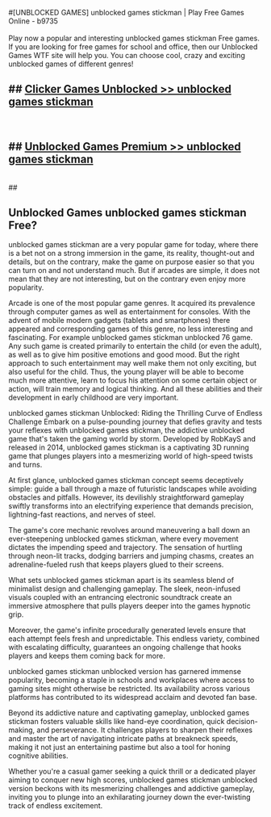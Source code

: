 #[UNBLOCKED GAMES] unblocked games stickman | Play Free Games Online - b9735 <br>
<br>
Play now a popular and interesting unblocked games stickman Free games. If you are looking for free games for school and office, then our Unblocked Games WTF site will help you. You can choose cool, crazy and exciting unblocked games of different genres!


## ##  [Clicker Games Unblocked >> unblocked games stickman](http://freeplayer.one?title=unblocked_games_stickman&ref=22)
  <br>

##  ## [Unblocked Games Premium >> unblocked games stickman](http://freeplayer.one?title=unblocked_games_stickman&ref=22)
  <br>
  ##



## Unblocked Games unblocked games stickman Free?

unblocked games stickman are a very popular game for today, where there is a bet not on a strong immersion in the game, its reality, thought-out and details, but on the contrary, make the game on purpose easier so that you can turn on and not understand much. But if arcades are simple, it does not mean that they are not interesting, but on the contrary even enjoy more popularity.

Arcade is one of the most popular game genres. It acquired its prevalence through computer games as well as entertainment for consoles. With the advent of mobile modern gadgets (tablets and smartphones) there appeared and corresponding games of this genre, no less interesting and fascinating. For example unblocked games stickman unblocked 76 game. Any such game is created primarily to entertain the child (or even the adult), as well as to give him positive emotions and good mood. But the right approach to such entertainment may well make them not only exciting, but also useful for the child. Thus, the young player will be able to become much more attentive, learn to focus his attention on some certain object or action, will train memory and logical thinking. And all these abilities and their development in early childhood are very important.

unblocked games stickman Unblocked: Riding the Thrilling Curve of Endless Challenge
Embark on a pulse-pounding journey that defies gravity and tests your reflexes with unblocked games stickman, the addictive unblocked game that's taken the gaming world by storm. Developed by RobKayS and released in 2014, unblocked games stickman is a captivating 3D running game that plunges players into a mesmerizing world of high-speed twists and turns.

At first glance, unblocked games stickman concept seems deceptively simple: guide a ball through a maze of futuristic landscapes while avoiding obstacles and pitfalls. However, its devilishly straightforward gameplay swiftly transforms into an electrifying experience that demands precision, lightning-fast reactions, and nerves of steel.

The game's core mechanic revolves around maneuvering a ball down an ever-steepening unblocked games stickman, where every movement dictates the impending speed and trajectory. The sensation of hurtling through neon-lit tracks, dodging barriers and jumping chasms, creates an adrenaline-fueled rush that keeps players glued to their screens.

What sets unblocked games stickman apart is its seamless blend of minimalist design and challenging gameplay. The sleek, neon-infused visuals coupled with an entrancing electronic soundtrack create an immersive atmosphere that pulls players deeper into the games hypnotic grip.

Moreover, the game's infinite procedurally generated levels ensure that each attempt feels fresh and unpredictable. This endless variety, combined with escalating difficulty, guarantees an ongoing challenge that hooks players and keeps them coming back for more.

unblocked games stickman unblocked version has garnered immense popularity, becoming a staple in schools and workplaces where access to gaming sites might otherwise be restricted. Its availability across various platforms has contributed to its widespread acclaim and devoted fan base.

Beyond its addictive nature and captivating gameplay, unblocked games stickman fosters valuable skills like hand-eye coordination, quick decision-making, and perseverance. It challenges players to sharpen their reflexes and master the art of navigating intricate paths at breakneck speeds, making it not just an entertaining pastime but also a tool for honing cognitive abilities.

Whether you're a casual gamer seeking a quick thrill or a dedicated player aiming to conquer new high scores, unblocked games stickman unblocked version beckons with its mesmerizing challenges and addictive gameplay, inviting you to plunge into an exhilarating journey down the ever-twisting track of endless excitement.